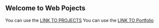 ## Welcome to Web Pojects

You can use the [LINK TO PROJECTS](https://bablubambal.github.io/WebProjects/) 
You can use the [LINK TO Portfolio](https://bablubambal.github.io/WebProjects/Portfolio/) 
